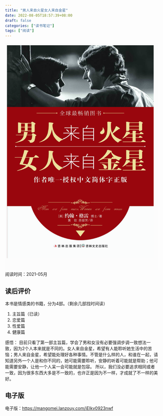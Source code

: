 ```yaml
---
title: "男人来自火星女人来自金星"
date: 2022-08-05T18:57:39+08:00
draft: false
categories: ["读书笔记"]
tags: ["阅读"]
---
```


![](/mb/images/booknote/man/01.png)
阅读时间：2021-05月

## 读后评价
本书是情感类的书籍，分为4部。（剩余几部找时间读）
1. 主旨篇（已读）
2. 恋爱篇
3. 性爱篇
4. 健康篇

感悟：
目前只看了第一部主旨篇，学会了男和女没有必要强调步调一致想法一致，因为2个人本来就是不同的。女人来自金星，希望有人能聆听她生活中的苦恼；男人来自金星，希望能处理好各种事情。不管是什么样的人，和谁在一起，请知道另外一个人是和你不同的，她可能需要聆听，安静的听着可能就是帮助；他可能需要安静，让他一个人呆一会可能就是包容。
所以，我们没必要追求相同或者一致，因为很多东西大多是不一致的，也许正是因为不一样，才成就了不一样的美好。

## 电子版
电子版：https://mangomei.lanzouy.com/iEIkv0923nwf
